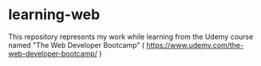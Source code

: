 # learning-web
This repository represents my work while learning from the Udemy course named "The Web Developer Bootcamp" ( https://www.udemy.com/the-web-developer-bootcamp/ )

